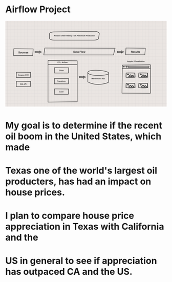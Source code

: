 # Airflow Project

![](/pipeline.png)

# My goal is to determine if the recent oil boom in the United States, which made
# Texas one of the world's largest oil producters, has had an impact on house prices. 
# I plan to compare house price appreciation in Texas with California and the
# US in general to see if appreciation has outpaced CA and the US. 